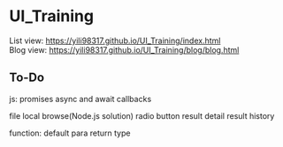 # UI_Training
List view:
https://yili98317.github.io/UI_Training/index.html  
Blog view:
https://yili98317.github.io/UI_Training/blog/blog.html


## To-Do
js:
promises
async and await
callbacks


file local browse(Node.js solution)
radio button
result detail
result history










































function:
    default para
    return type
